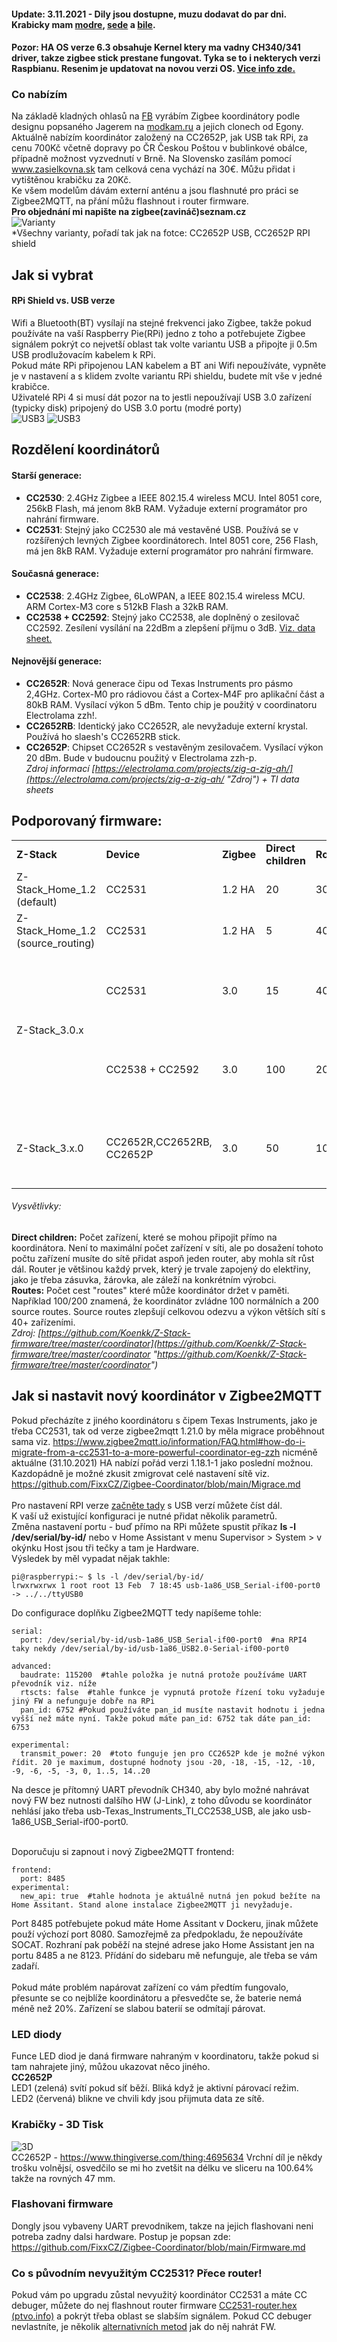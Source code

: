 #### Update: 3.11.2021 - Dily jsou dostupne, muzu dodavat do par dni. Krabicky mam [modre](https://shop.prusa3d.com/cs/prusament/716-prusament-pla-azure-blue-1kg.html), [sede](https://shop.prusa3d.com/cs/prusament/799-prusament-pla-pearl-mouse-1kg.html) a [bile](https://shop.prusa3d.com/cs/prusament/800-prusament-pla-vanilla-white-1kg.html).
#### Pozor: HA OS verze 6.3 obsahuje Kernel ktery ma vadny CH340/341 driver, takze zigbee stick prestane fungovat. Tyka se to i nekterych verzi Raspbianu. Resenim je updatovat na novou verzi OS. [Vice info zde.](https://github.com/Koenkk/zigbee2mqtt/issues/8663) 
### Co nabízím
Na základě kladných ohlasů na [FB](https://www.facebook.com/groups/2232679967058877/permalink/2843937365933131) vyrábím Zigbee koordinátory podle designu popsaného Jagerem na [modkam.ru](https://modkam.ru/) a jejich clonech od Egony. Aktuálně nabízím koordinátor založený na CC2652P, jak USB tak RPi, za cenu 700Kč včetně dopravy po ČR Českou Poštou v bublinkové obálce, případně možnost vyzvednutí v Brně. Na Slovensko zasílám pomocí www.zasielkovna.sk tam celková cena vychází na 30€. Můžu přidat i vytištěnou krabičku za 20Kč.<br>
Ke všem modelům dávám externí anténu a jsou flashnuté pro práci se Zigbee2MQTT, na přání můžu flashnout i router firmware.<br>
**Pro objednání mi napište na zigbee(zavináč)seznam.cz**<br>
![Varianty](/img/varianty.png)<br>
*Všechny varianty, pořadí tak jak na fotce: CC2652P USB, CC2652P RPI shield
## Jak si vybrat
#### RPi Shield vs. USB verze
Wifi a Bluetooth(BT) vysílají na stejné frekvenci jako Zigbee, takže pokud používáte na vaší Raspberry Pie(RPi) jedno z toho a potřebujete Zigbee signálem pokrýt co nejvetší oblast tak volte variantu USB a připojte ji 0.5m USB prodlužovacím kabelem k RPi.<br>
Pokud máte RPi připojenou LAN kabelem a BT ani Wifi nepoužíváte, vypněte je v nastavení a s klidem zvolte variantu RPi shieldu, budete mít vše v jedné krabičce. <br>
Uživatelé RPi 4 si musí dát pozor na to jestli nepoužívají USB 3.0 zařízení (typicky disk) pripojený do USB 3.0 portu (modré porty)<br>
![USB3](/img/usb3-blue.jpg)
![USB3](/img/USB3.png)


## Rozdělení koordinátorů
#### Starší generace:
- **CC2530**: 2.4GHz Zigbee a IEEE 802.15.4 wireless MCU. Intel 8051 core, 256kB Flash, má jenom 8kB RAM. Vyžaduje externí programátor pro nahrání firmware.
- **CC2531**: Stejný jako CC2530 ale má vestavěné USB. Používá se v rozšířených levných Zigbee koordinátorech. Intel 8051 core, 256 Flash, má jen 8kB RAM. Vyžaduje externí programátor pro nahrání firmware.

#### Současná generace:
- **CC2538**: 2.4GHz Zigbee, 6LoWPAN, a IEEE 802.15.4 wireless MCU. ARM Cortex-M3 core s 512kB Flash a 32kB RAM.
- **CC2538 + CC2592**: Stejný jako CC2538, ale doplněný o zesilovač CC2592. Zesílení vysílání na 22dBm a zlepšení příjmu o 3dB. [Viz. data sheet.](https://www.ti.com/lit/ds/symlink/cc2592.pdf?ts=1610831220971 "Viz. data sheet.")

#### Nejnovější generace:
- **CC2652R**: Nová generace čipu od Texas Instruments pro pásmo 2,4GHz. Cortex-M0 pro rádiovou část a Cortex-M4F pro aplikační část a 80kB RAM. Vysílací výkon 5 dBm. Tento chip je použitý v coordinatoru Electrolama zzh!.
- **CC2652RB**: Identický jako CC2652R, ale nevyžaduje externí krystal. Používá ho slaesh's CC2652RB stick.
- **CC2652P**: Chipset CC2652R s vestavěným zesilovačem. Vysílací výkon 20 dBm. Bude v budoucnu použitý v Electrolama zzh-p.<br>
*Zdroj informací [https://electrolama.com/projects/zig-a-zig-ah/](https://electrolama.com/projects/zig-a-zig-ah/ "Zdroj") + TI data sheets*
## Podporovaný firmware:
<table>
  <tr>
    <td><b>Z-Stack</b></td>
    <td><b>Device</b></td>
    <td><b>Zigbee</b></td>
    <td><b>Direct children</b></td>
    <td><b>Routes</b></td>
    <td><b>Notes</b></td>
  </tr>
  <tr>
    <td>Z-Stack_Home_1.2 (default)</td>
    <td>CC2531</td>
    <td>1.2 HA</td>
    <td>20</td>
    <td>30/0</td>
    <td></td>
  </tr>
  <tr>
    <td>Z-Stack_Home_1.2 (source_routing)</td>
    <td>CC2531</td>
    <td>1.2 HA</td>
    <td>5</td>
    <td>40/40</td>
    <td></td>
  </tr>
  <tr>
    <td rowspan="3">Z-Stack_3.0.x</td>
    <td>CC2531</td>
    <td>3.0</td>
    <td>15</td>
    <td>40/0</td>
    <td>
      - <a href="https://github.com/Koenkk/zigbee2mqtt/issues/1445">Discussion #1445</a>
      - Max 40 Zigbee 3.0 devices
    </td>
  </tr>
  <tr>
  </tr>
    <tr>
    <td>CC2538 + CC2592</td>
    <td>3.0</td>
    <td>100</td>
    <td>200/400</td>
    <td>
      - <a href="https://github.com/Koenkk/zigbee2mqtt/issues/1568">Discussion #1568</a>
      - Max 200 Zigbee 3.0 devices
    </td>
  </tr>
  <tr>
    <td rowspan="2">Z-Stack_3.x.0</td>
    <td>CC2652R,CC2652RB, CC2652P</td>
    <td>3.0</td>
    <td>50</td>
    <td>100/200</td>
    <td>
      - <a href="https://github.com/Koenkk/zigbee2mqtt/issues/1429">Discussion #1429</a>
      - Max 200 Zigbee 3.0 devices
    </td>
  </tr>
</table>

###### Vysvětlivky:
**Direct children:** Počet zařízení, které se mohou připojit přímo na koordinátora. Není to maximální počet zařízení v síti, ale po dosažení tohoto počtu zařízení musíte do sítě přidat aspoň jeden router, aby mohla sít růst dál. Router je většinou každý prvek, který je trvale zapojený do elektřiny, jako je třeba zásuvka, žárovka, ale záleží na konkrétním výrobci.<br>
**Routes:** Počet cest "routes" které může koordinátor držet v paměti. Například 100/200 znamená, že koordinátor zvládne 100 normálních a 200 source routes. Source routes zlepšují celkovou odezvu a výkon větších sítí s 40+ zařízeními.<br>
*Zdroj: [https://github.com/Koenkk/Z-Stack-firmware/tree/master/coordinator](https://github.com/Koenkk/Z-Stack-firmware/tree/master/coordinator "https://github.com/Koenkk/Z-Stack-firmware/tree/master/coordinator")*

## Jak si nastavit nový koordinátor v Zigbee2MQTT
Pokud přecházíte z jiného koordinátoru s čipem Texas Instruments, jako je třeba CC2531, tak od verze zigbee2mqtt 1.21.0 by měla migrace proběhnout sama viz. https://www.zigbee2mqtt.io/information/FAQ.html#how-do-i-migrate-from-a-cc2531-to-a-more-powerful-coordinator-eg-zzh nicméně aktuálne (31.10.2021) HA nabízí pořád verzi 1.18.1-1 jako poslední možnou. Kazdopádně je možné zkusit zmigrovat celé nastavení sítě viz. https://github.com/FixxCZ/Zigbee-Coordinator/blob/main/Migrace.md <br><br>
Pro nastavení RPI verze [začněte tady](https://github.com/FixxCZ/Zigbee-Coordinator/blob/main/readme_pi_shield.txt) s USB verzí můžete číst dál.<br>
K vaší už existující konfiguraci je nutné přidat několik parametrů.<br>
Změna nastavení portu - buď přímo na RPi můžete spustit příkaz **ls -l /dev/serial/by-id/** nebo v Home Assistant v menu Supervisor > System > v okýnku Host jsou tři tečky a tam je Hardware.<br>
Výsledek by měl vypadat nějak takhle:
```
pi@raspberrypi:~ $ ls -l /dev/serial/by-id/
lrwxrwxrwx 1 root root 13 Feb  7 18:45 usb-1a86_USB_Serial-if00-port0 -> ../../ttyUSB0
```
Do configurace doplňku Zigbee2MQTT tedy napíšeme tohle:
```
serial:
  port: /dev/serial/by-id/usb-1a86_USB_Serial-if00-port0  #na RPI4 taky nekdy /dev/serial/by-id/usb-1a86_USB2.0-Serial-if00-port0

advanced:
  baudrate: 115200  #tahle položka je nutná protože používáme UART převodník viz. níže
  rtscts: false  #tahle funkce je vypnutá protože řízení toku vyžaduje jiný FW a nefunguje dobře na RPi
  pan_id: 6752 #Pokud používáte pan_id musíte nastavit hodnotu i jedna vyšší než máte nyní. Takže pokud máte pan_id: 6752 tak dáte pan_id: 6753

experimental:
  transmit_power: 20  #toto funguje jen pro CC2652P kde je možné výkon řídit. 20 je maximum, dostupné hodnoty jsou -20, -18, -15, -12, -10, -9, -6, -5, -3, 0, 1..5, 14..20
```
Na desce je přítomný UART převodník CH340, aby bylo možné nahrávat nový FW bez nutnosti dalšího HW (J-Link), z toho důvodu se koordinátor nehlásí jako třeba usb-Texas_Instruments_TI_CC2538_USB, ale jako usb-1a86_USB_Serial-if00-port0.<br><br>

Doporučuju si zapnout i nový Zigbee2MQTT frontend:
```
frontend:
  port: 8485
experimental:
  new_api: true  #tahle hodnota je aktuálně nutná jen pokud bežíte na Home Assitant. Stand alone instalace Zigbee2MQTT ji nevyžaduje.
``` 
Port 8485 potřebujete pokud máte Home Assitant v Dockeru, jinak můžete použí výchozí port 8080. Samozřejmě za předpokladu, že nepoužíváte SOCAT. Rozhraní pak poběží na stejné adrese jako Home Assistant jen na portu 8485 a ne 8123. Přídání do sidebaru mě nefunguje, ale třeba se vám zadaří.<br>
<br>
Pokud máte problém napárovat zařízení co vám předtím fungovalo, přesunte se co nejblíže koordinátoru a přesvedčte se, že baterie nemá méně než 20%. Zařízení se slabou baterií se odmítají párovat.<br>


### LED diody
Funce LED diod je daná firmware nahraným v koordinatoru, takže pokud si tam nahrajete jiný, můžou ukazovat něco jiného.<br>
**CC2652P** <br>
LED1 (zelená) svítí pokud síť běží. Bliká když je aktivní párovací režim.<br>
LED2 (červená) blikne ve chvili kdy jsou přijmuta data ze sítě.<br>

### Krabičky - 3D Tisk
![3D](/img/3D_pouzdra.png)<br>
CC2652P - https://www.thingiverse.com/thing:4695634 Vrchní díl je někdy trošku volnějsí, osvedčilo se mi ho zvetšit na délku ve sliceru na 100.64% takže na rovných 47 mm.<br>

### Flashovani firmware
Dongly jsou vybaveny UART prevodnikem, takze na jejich flashovani neni potreba zadny dalsi hardware. Postup je popsan zde: https://github.com/FixxCZ/Zigbee-Coordinator/blob/main/Firmware.md

### Co s původním nevyužitým CC2531? Přece router!

Pokud vám po upgradu zůstal nevyužitý koordinátor CC2531 a máte CC debuger, můžete do nej flashnout router firmware [CC2531-router.hex (ptvo.info)](https://ptvo.info/cc2531-based-router-firmware-136/) a pokrýt třeba oblast se slabším signálem. Pokud CC debuger nevlastníte, je několik [alternativních metod](https://www.zigbee2mqtt.io/information/alternative_flashing_methods.html) jak do něj nahrát FW.
